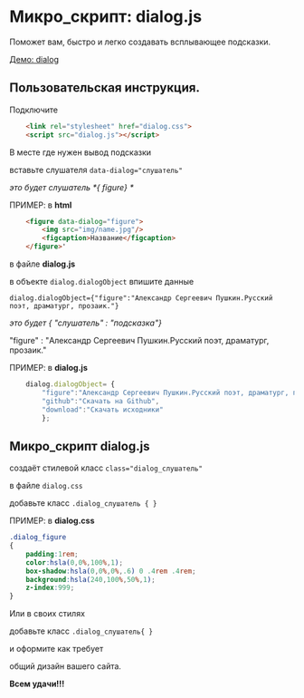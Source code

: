 Микро_скрипт: dialog.js
=======================

Поможет вам, быстро и легко создавать всплывающее подсказки.

[Демо: dialog](http://portfolio.xn----ftbdevagxcz8j.xn--p1ai/trailer/dialog/)
	
Пользовательская инструкция.
----------------------------
Подключите
	
```html
	<link rel="stylesheet" href="dialog.css">
	<script src="dialog.js"></script>
```

В месте где нужен вывод подсказки

вставьте слушателя `data-dialog="слушатель"`

_это будет слушатель *{ figure} *_
	
ПРИМЕР:
в  **html**
	
```html
	<figure data-dialog="figure">
		<img src="img/name.jpg"/>
		<figcaption>Название</figcaption>
	</figure>'
``` 	
	
в файле **dialog.js**

в объекте `dialog.dialogObject` впишите данные

`dialog.dialogObject={"figure":"Александр Сергеевич Пушкин.Русский поэт, драматург, прозаик."}`

_это будет *{ "слушатель" : "подсказка"}*_

"figure" : "Александр Сергеевич Пушкин.Русский поэт, драматург, прозаик."
	
ПРИМЕР:
в **dialog.js**
	
```js
	dialog.dialogObject= {
		"figure":"Александр Сергеевич Пушкин.Русский поэт, драматург, прозаик.",
		"github":"Скачать на Github",
		"download":"Скачать исходники"
		};
```` 

Микро_скрипт dialog.js
----------------------
создаёт стилевой класс `class="dialog_слушатель"`

в файле `dialog.css`

добавьте класс `.dialog_слушатель { }`

ПРИМЕР:
в **dialog.css**

```css
.dialog_figure
{
	padding:1rem; 
	color:hsla(0,0%,100%,1);
	box-shadow:hsla(0,0%,0%,.6) 0 .4rem .4rem;
	background:hsla(240,100%,50%,1);
	z-index:999;
}
```` 
Или в своих стилях

добавьте класс  `.dialog_слушатель{ }`

и оформите как требует

общий дизайн вашего сайта.
	
**Всем удачи!!!**
	
